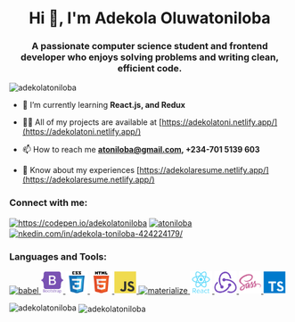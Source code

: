 <h1 align="center">Hi 👋, I'm Adekola Oluwatoniloba</h1>
<h3 align="center">A passionate computer science student and frontend developer who enjoys solving problems and writing clean, efficient code.</h3>

<p align="left"> <img src="https://komarev.com/ghpvc/?username=adekolatoniloba&label=Profile%20views&color=0e75b6&style=flat" alt="adekolatoniloba" /> </p>

- 🌱 I’m currently learning **React.js, and Redux**

- 👨‍💻 All of my projects are available at [https://adekolatoni.netlify.app/](https://adekolatoni.netlify.app/)

- 📫 How to reach me **atoniloba@gmail.com, +234-701 5139 603**

- 📄 Know about my experiences [https://adekolaresume.netlify.app/](https://adekolaresume.netlify.app/)

<h3 align="left">Connect with me:</h3>
<p align="left">
<a href="https://codepen.io/https://codepen.io/adekolatoniloba" target="blank"><img align="center" src="https://raw.githubusercontent.com/rahuldkjain/github-profile-readme-generator/master/src/images/icons/Social/codepen.svg" alt="https://codepen.io/adekolatoniloba" height="30" width="40" /></a>
<a href="https://twitter.com/atoniloba" target="blank"><img align="center" src="https://raw.githubusercontent.com/rahuldkjain/github-profile-readme-generator/master/src/images/icons/Social/twitter.svg" alt="atoniloba" height="30" width="40" /></a>
<a href="https://linkedin.com/in/nkedin.com/in/adekola-toniloba-424224179/" target="blank"><img align="center" src="https://raw.githubusercontent.com/rahuldkjain/github-profile-readme-generator/master/src/images/icons/Social/linked-in-alt.svg" alt="nkedin.com/in/adekola-toniloba-424224179/" height="30" width="40" /></a>
</p>

<h3 align="left">Languages and Tools:</h3>
<p align="left"> <a href="https://babeljs.io/" target="_blank" rel="noreferrer"> <img src="https://www.vectorlogo.zone/logos/babeljs/babeljs-icon.svg" alt="babel" width="40" height="40"/> </a> <a href="https://getbootstrap.com" target="_blank" rel="noreferrer"> <img src="https://raw.githubusercontent.com/devicons/devicon/master/icons/bootstrap/bootstrap-plain-wordmark.svg" alt="bootstrap" width="40" height="40"/> </a> <a href="https://www.w3schools.com/css/" target="_blank" rel="noreferrer"> <img src="https://raw.githubusercontent.com/devicons/devicon/master/icons/css3/css3-original-wordmark.svg" alt="css3" width="40" height="40"/> </a> <a href="https://www.w3.org/html/" target="_blank" rel="noreferrer"> <img src="https://raw.githubusercontent.com/devicons/devicon/master/icons/html5/html5-original-wordmark.svg" alt="html5" width="40" height="40"/> </a> <a href="https://developer.mozilla.org/en-US/docs/Web/JavaScript" target="_blank" rel="noreferrer"> <img src="https://raw.githubusercontent.com/devicons/devicon/master/icons/javascript/javascript-original.svg" alt="javascript" width="40" height="40"/> </a> <a href="https://materializecss.com/" target="_blank" rel="noreferrer"> <img src="https://raw.githubusercontent.com/prplx/svg-logos/5585531d45d294869c4eaab4d7cf2e9c167710a9/svg/materialize.svg" alt="materialize" width="40" height="40"/> </a> <a href="https://reactjs.org/" target="_blank" rel="noreferrer"> <img src="https://raw.githubusercontent.com/devicons/devicon/master/icons/react/react-original-wordmark.svg" alt="react" width="40" height="40"/> </a> <a href="https://redux.js.org" target="_blank" rel="noreferrer"> <img src="https://raw.githubusercontent.com/devicons/devicon/master/icons/redux/redux-original.svg" alt="redux" width="40" height="40"/> </a> <a href="https://sass-lang.com" target="_blank" rel="noreferrer"> <img src="https://raw.githubusercontent.com/devicons/devicon/master/icons/sass/sass-original.svg" alt="sass" width="40" height="40"/> </a> <a href="https://www.typescriptlang.org/" target="_blank" rel="noreferrer"> <img src="https://raw.githubusercontent.com/devicons/devicon/master/icons/typescript/typescript-original.svg" alt="typescript" width="40" height="40"/> </a> </p>

<p><img align="left" src="https://github-readme-stats.vercel.app/api/top-langs?username=adekolatoniloba&show_icons=true&locale=en&layout=compact" alt="adekolatoniloba" /></p>

<p>&nbsp;<img align="center" src="https://github-readme-stats.vercel.app/api?username=adekolatoniloba&show_icons=true&locale=en" alt="adekolatoniloba" /></p>
